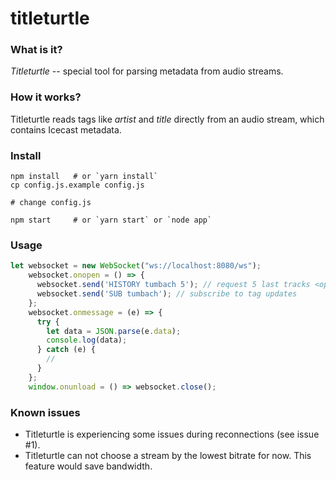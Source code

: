 # titleturtle

### What is it?
*Titleturtle* -- special tool for parsing metadata from audio streams.

### How it works?

Titleturtle reads tags like *artist* and *title* directly from an audio stream, which contains Icecast metadata.

### Install
```
npm install   # or `yarn install`
cp config.js.example config.js

# change сonfig.js

npm start     # or `yarn start` or `node app`
```

### Usage
```js
let websocket = new WebSocket("ws://localhost:8080/ws");
    websocket.onopen = () => {
      websocket.send('HISTORY tumbach 5'); // request 5 last tracks <optional>
      websocket.send('SUB tumbach'); // subscribe to tag updates
    };
    websocket.onmessage = (e) => {
      try {
        let data = JSON.parse(e.data);
        console.log(data);
      } catch (e) {
        //
      }
    };
    window.onunload = () => websocket.close();
```

### Known issues
- Titleturtle is experiencing some issues during reconnections (see issue #1).
- Titleturtle can not choose a stream by the lowest bitrate for now. This feature would save bandwidth.
